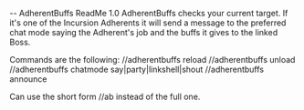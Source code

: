 -- AdherentBuffs ReadMe 1.0
AdherentBuffs checks your current target.
If it's one of the Incursion Adherents it will send a message to the preferred chat mode saying the Adherent's job and the buffs it gives to the linked Boss.

Commands are the following:
//adherentbuffs reload
//adherentbuffs unload
//adherentbuffs chatmode say|party|linkshell|shout
//adherentbuffs announce

Can use the short form //ab instead of the full one.
